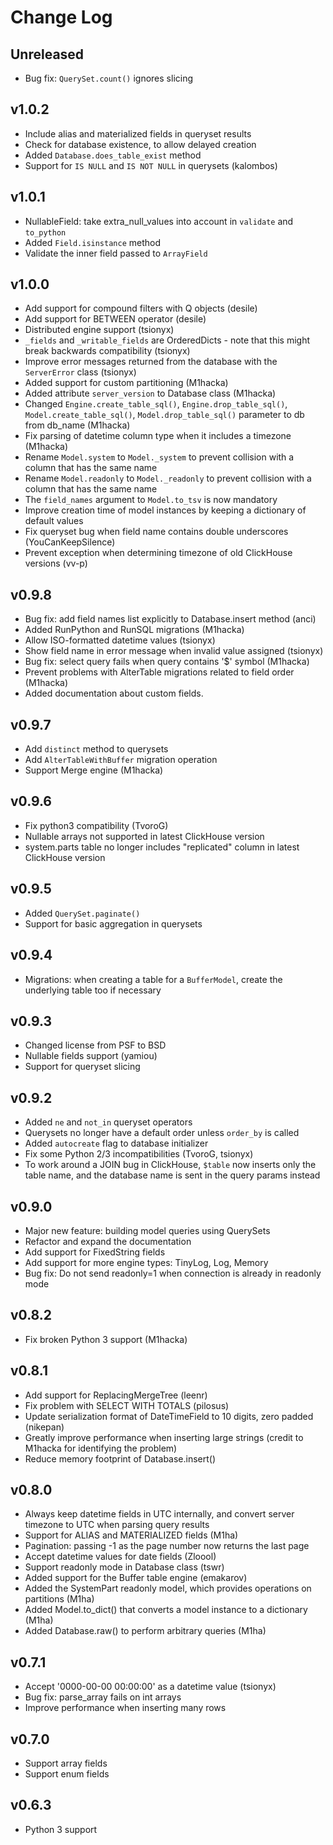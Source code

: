 Change Log
==========

Unreleased
----------
- Bug fix: `QuerySet.count()` ignores slicing

v1.0.2
----------
- Include alias and materialized fields in queryset results
- Check for database existence, to allow delayed creation
- Added `Database.does_table_exist` method
- Support for `IS NULL` and `IS NOT NULL` in querysets (kalombos)

v1.0.1
------
- NullableField: take extra_null_values into account in `validate` and `to_python`
- Added `Field.isinstance` method
- Validate the inner field passed to `ArrayField`

v1.0.0
------
- Add support for compound filters with Q objects (desile)
- Add support for BETWEEN operator (desile)
- Distributed engine support (tsionyx)
- `_fields` and `_writable_fields` are OrderedDicts - note that this might break backwards compatibility (tsionyx)
- Improve error messages returned from the database with the `ServerError` class (tsionyx)
- Added support for custom partitioning (M1hacka)
- Added attribute `server_version` to Database class (M1hacka)
- Changed `Engine.create_table_sql()`, `Engine.drop_table_sql()`, `Model.create_table_sql()`, `Model.drop_table_sql()` parameter to db from db_name (M1hacka)
- Fix parsing of datetime column type when it includes a timezone (M1hacka)
- Rename `Model.system` to `Model._system` to prevent collision with a column that has the same name
- Rename `Model.readonly` to `Model._readonly` to prevent collision with a column that has the same name
- The `field_names` argument to `Model.to_tsv` is now mandatory
- Improve creation time of model instances by keeping a dictionary of default values
- Fix queryset bug when field name contains double underscores (YouCanKeepSilence)
- Prevent exception when determining timezone of old ClickHouse versions (vv-p)

v0.9.8
------
- Bug fix: add field names list explicitly to Database.insert method (anci)
- Added RunPython and RunSQL migrations (M1hacka)
- Allow ISO-formatted datetime values (tsionyx)
- Show field name in error message when invalid value assigned (tsionyx)
- Bug fix: select query fails when query contains '$' symbol (M1hacka)
- Prevent problems with AlterTable migrations related to field order (M1hacka)
- Added documentation about custom fields.

v0.9.7
------
- Add `distinct` method to querysets
- Add `AlterTableWithBuffer` migration operation
- Support Merge engine (M1hacka)

v0.9.6
------
- Fix python3 compatibility (TvoroG)
- Nullable arrays not supported in latest ClickHouse version
- system.parts table no longer includes "replicated" column in latest ClickHouse version

v0.9.5
------
- Added `QuerySet.paginate()`
- Support for basic aggregation in querysets

v0.9.4
------
- Migrations: when creating a table for a `BufferModel`, create the underlying table too if necessary

v0.9.3
------
- Changed license from PSF to BSD
- Nullable fields support (yamiou)
- Support for queryset slicing

v0.9.2
------
- Added `ne` and `not_in` queryset operators
- Querysets no longer have a default order unless `order_by` is called
- Added `autocreate` flag to database initializer
- Fix some Python 2/3 incompatibilities (TvoroG, tsionyx)
- To work around a JOIN bug in ClickHouse, `$table` now inserts only the table name,
  and the database name is sent in the query params instead

v0.9.0
------
- Major new feature: building model queries using QuerySets
- Refactor and expand the documentation
- Add support for FixedString fields
- Add support for more engine types: TinyLog, Log, Memory
- Bug fix: Do not send readonly=1 when connection is already in readonly mode

v0.8.2
------
- Fix broken Python 3 support (M1hacka)

v0.8.1
------
- Add support for ReplacingMergeTree (leenr)
- Fix problem with SELECT WITH TOTALS (pilosus)
- Update serialization format of DateTimeField to 10 digits, zero padded (nikepan)
- Greatly improve performance when inserting large strings (credit to M1hacka for identifying the problem)
- Reduce memory footprint of Database.insert()

v0.8.0
------
- Always keep datetime fields in UTC internally, and convert server timezone to UTC when parsing query results
- Support for ALIAS and MATERIALIZED fields (M1ha)
- Pagination: passing -1 as the page number now returns the last page
- Accept datetime values for date fields (Zloool)
- Support readonly mode in Database class (tswr)
- Added support for the Buffer table engine (emakarov)
- Added the SystemPart readonly model, which provides operations on partitions (M1ha)
- Added Model.to_dict() that converts a model instance to a dictionary (M1ha)
- Added Database.raw() to perform arbitrary queries (M1ha)

v0.7.1
------
- Accept '0000-00-00 00:00:00' as a datetime value (tsionyx)
- Bug fix: parse_array fails on int arrays
- Improve performance when inserting many rows

v0.7.0
------
- Support array fields
- Support enum fields

v0.6.3
------
- Python 3 support


